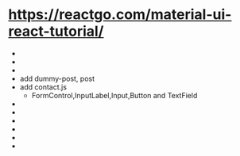 # https://reactgo.com/material-ui-react-tutorial/

- 
- 
- 
- add dummy-post, post
- add contact.js
    - FormControl,InputLabel,Input,Button and TextField
- 
- 
- 
- 
- 
- 